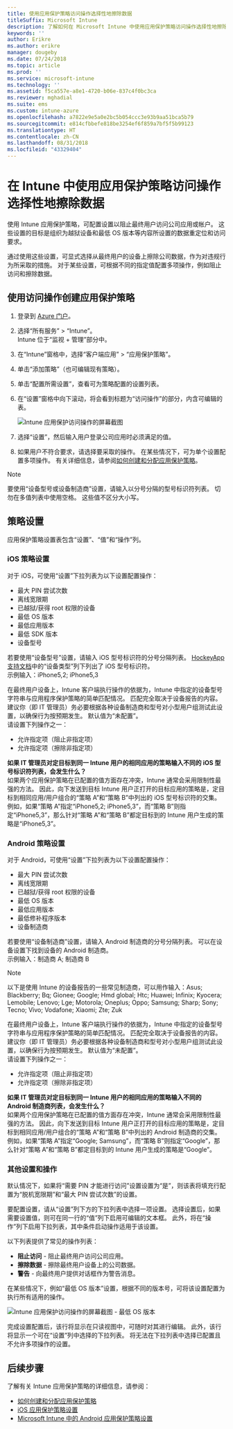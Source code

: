```yaml
---
title: 使用应用保护策略访问操作选择性地擦除数据
titleSuffix: Microsoft Intune
description: 了解如何在 Microsoft Intune 中使用应用保护策略访问操作选择性地擦除数据。
keywords: ''
author: Erikre
ms.author: erikre
manager: dougeby
ms.date: 07/24/2018
ms.topic: article
ms.prod: ''
ms.service: microsoft-intune
ms.technology: ''
ms.assetid: f5ca557e-a8e1-4720-b06e-837c4f0bc3ca
ms.reviewer: mghadial
ms.suite: ems
ms.custom: intune-azure
ms.openlocfilehash: a7822e9e5a0e2bc5b054ccc3e93b9aa51bca5b79
ms.sourcegitcommit: e814cfbbefe818be3254ef6f859a7bf5f5b99123
ms.translationtype: HT
ms.contentlocale: zh-CN
ms.lasthandoff: 08/31/2018
ms.locfileid: "43329404"
---
```

# <a name="selectively-wipe-data-using-app-protection-policy-access-actions-in-intune"></a>在 Intune 中使用应用保护策略访问操作选择性地擦除数据

使用 Intune 应用保护策略，可配置设置以阻止最终用户访问公司应用或帐户。 这些设置的目标是组织为越狱设备和最低 OS 版本等内容所设置的数据重定位和访问要求。
 
通过使用这些设置，可显式选择从最终用户的设备上擦除公司数据，作为对违规行为所采取的措施。 对于某些设置，可根据不同的指定值配置多项操作，例如阻止访问和擦除数据。

## <a name="create-an-app-protection-policy-using-access-actions"></a>使用访问操作创建应用保护策略

1. 登录到 [Azure 门户](https://portal.azure.com)。
2. 选择“所有服务” > “Intune”。  
    Intune 位于“监视 + 管理”部分中。
3. 在“Intune”窗格中，选择“客户端应用” > “应用保护策略”。
4. 单击“添加策略”（也可编辑现有策略）。 
5. 单击“配置所需设置”，查看可为策略配置的设置列表。 
6. 在“设置”窗格中向下滚动，将会看到标题为“访问操作”的部分，内含可编辑的表。

    ![Intune 应用保护访问操作的屏幕截图](./media/apps-selective-wipe-access-actions01.png)

7. 选择“设置”，然后输入用户登录公司应用时必须满足的值。 
8. 如果用户不符合要求，请选择要采取的操作。 在某些情况下，可为单个设置配置多项操作。 有关详细信息，请参阅[如何创建和分配应用保护策略](app-protection-policies.md)。

>[!NOTE]
> 要使用“设备型号或设备制造商”设置，请输入以分号分隔的型号标识符列表。 切勿在多值列表中使用空格。 这些值不区分大小写。 

## <a name="policy-settings"></a>策略设置 

应用保护策略设置表包含“设置”、“值”和“操作”列。

### <a name="ios-policy-settings"></a>iOS 策略设置
对于 iOS，可使用“设置”下拉列表为以下设置配置操作：
-  最大 PIN 尝试次数
-  离线宽限期
-  已越狱/获得 root 权限的设备
-  最低 OS 版本
-  最低应用版本
-  最低 SDK 版本
-  设备型号

若要使用“设备型号”设置，请输入 iOS 型号标识符的分号分隔列表。 [HockeyApp 支持文档](https://support.hockeyapp.net/kb/client-integration-ios-mac-os-x-tvos/ios-device-types)中的“设备类型”列下列出了 iOS 型号标识符。<br>
示例输入：iPhone5,2; iPhone5,3

在最终用户设备上，Intune 客户端执行操作的依据为，Intune 中指定的设备型号字符串与应用程序保护策略的简单匹配情况。 匹配完全取决于设备报告的内容。 建议你（即 IT 管理员）务必要根据各种设备制造商和型号对小型用户组测试此设置，以确保行为按预期发生。 默认值为“未配置”。<br>
请设置下列操作之一： 
- 允许指定项（阻止非指定项）
- 允许指定项（擦除非指定项）

**如果 IT 管理员对定目标到同一 Intune 用户的相同应用的策略输入不同的 iOS 型号标识符列表，会发生什么？**<br>
如果两个应用保护策略在已配置的值方面存在冲突，Intune 通常会采用限制性最强的方法。 因此，向下发送到目标 Intune 用户正打开的目标应用的策略是，定目标到相同应用/用户组合的“策略 A”和“策略 B”中列出的 iOS 型号标识符的交集。 例如，如果“策略 A”指定“iPhone5,2; iPhone5,3”，而“策略 B”则指定“iPhone5,3”，那么针对“策略 A”和“策略 B”都定目标到的 Intune 用户生成的策略是“iPhone5,3”。 

### <a name="android-policy-settings"></a>Android 策略设置

对于 Android，可使用“设置”下拉列表为以下设置配置操作：
-  最大 PIN 尝试次数
-  离线宽限期
-  已越狱/获得 root 权限的设备
-  最低 OS 版本
-  最低应用版本
-  最低修补程序版本
-  设备制造商

若要使用“设备制造商”设置，请输入 Android 制造商的分号分隔列表。 可以在设备设置下找到设备的 Android 制造商。<br>
示例输入：制造商 A; 制造商 B 

>[!NOTE]
> 以下是使用 Intune 的设备报告的一些常见制造商，可以用作输入：Asus; Blackberry; Bq; Gionee; Google; Hmd global; Htc; Huawei; Infinix; Kyocera; Lemobile; Lenovo; Lge; Motorola; Oneplus; Oppo; Samsung; Sharp; Sony; Tecno; Vivo; Vodafone; Xiaomi; Zte; Zuk

在最终用户设备上，Intune 客户端执行操作的依据为，Intune 中指定的设备型号字符串与应用程序保护策略的简单匹配情况。 匹配完全取决于设备报告的内容。 建议你（即 IT 管理员）务必要根据各种设备制造商和型号对小型用户组测试此设置，以确保行为按预期发生。 默认值为“未配置”。<br>
请设置下列操作之一： 
- 允许指定项（阻止非指定项）
- 允许指定项（擦除非指定项）

**如果 IT 管理员对定目标到同一 Intune 用户的相同应用的策略输入不同的 Android 制造商列表，会发生什么？**<br>
如果两个应用保护策略在已配置的值方面存在冲突，Intune 通常会采用限制性最强的方法。 因此，向下发送到目标 Intune 用户正打开的目标应用的策略是，定目标到相同应用/用户组合的“策略 A”和“策略 B”中列出的 Android 制造商的交集。 例如，如果“策略 A”指定“Google; Samsung”，而“策略 B”则指定“Google”，那么针对“策略 A”和“策略 B”都定目标到的 Intune 用户生成的策略是“Google”。 

### <a name="additional-settings-and-actions"></a>其他设置和操作 

默认情况下，如果将“需要 PIN 才能进行访问”设置设置为“是”，则该表将填充行配置为“脱机宽限期”和“最大 PIN 尝试次数”的设置。
 
要配置设置，请从“设置”列下方的下拉列表中选择一项设置。 选择设置后，如果需要设置值，则可在同一行的“值”列下启用可编辑的文本框。 此外，将在“操作”列下启用下拉列表，其中条件启动操作适用于该设置。 

以下列表提供了常见的操作列表：
-  **阻止访问** - 阻止最终用户访问公司应用。
-  **擦除数据** - 擦除最终用户设备上的公司数据。
-  **警告** - 向最终用户提供对话框作为警告消息。

在某些情况下，例如“最低 OS 版本”设置，根据不同的版本号，可将该设置配置为执行所有适用的操作。 

![Intune 应用保护访问操作的屏幕截图 - 最低 OS 版本](./media/apps-selective-wipe-access-actions05.png)

完成设置配置后，该行将显示在只读视图中，可随时对其进行编辑。 此外，该行将显示一个可在“设置”列中选择的下拉列表。 将无法在下拉列表中选择已配置且不允许多项操作的设置。

## <a name="next-steps"></a>后续步骤

了解有关 Intune 应用保护策略的详细信息，请参阅：
- [如何创建和分配应用保护策略](app-protection-policies.md)
- [iOS 应用保护策略设置](app-protection-policy-settings-ios.md)
- [Microsoft Intune 中的 Android 应用保护策略设置](app-protection-policy-settings-android.md) 



